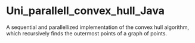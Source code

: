 # Uni_parallell_convex_hull_Java

A sequential and parallellized implementation of the convex hull algorithm, which recursively finds the outermost points of a graph of points.
